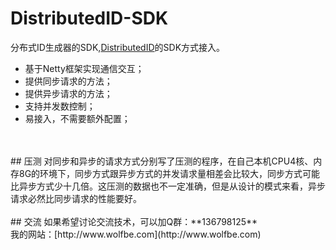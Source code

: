 # DistributedID-SDK
分布式ID生成器的SDK,[DistributedID](https://github.com/beyondfengyu/DistributedID)的SDK方式接入。
<br>
* 基于Netty框架实现通信交互；
* 提供同步请求的方法；
* 提供异步请求的方法；
* 支持并发数控制；
* 易接入，不需要额外配置；
<br>

<br>
## 压测
对同步和异步的请求方式分别写了压测的程序，在自己本机CPU4核、内存8G的环境下，同步方式跟异步方式的并发请求量相差会比较大，同步方式可能比异步方式少十几倍。这压测的数据也不一定准确，但是从设计的模式来看，异步请求必然比同步请求的性能要好。
<br>
<br>
## 交流
如果希望讨论交流技术，可以加Q群：**136798125**
<br>
我的网站：[http://www.wolfbe.com](http://www.wolfbe.com)

